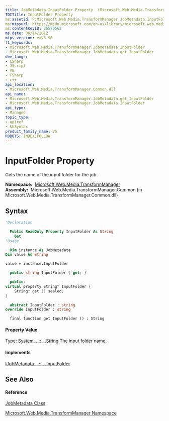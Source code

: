 ```yaml
---
title: JobMetadata.InputFolder Property  (Microsoft.Web.Media.TransformManager)
TOCTitle: InputFolder Property
ms:assetid: P:Microsoft.Web.Media.TransformManager.JobMetadata.InputFolder
ms:mtpsurl: https://msdn.microsoft.com/en-us/library/microsoft.web.media.transformmanager.jobmetadata.inputfolder(v=VS.90)
ms:contentKeyID: 35520562
ms.date: 06/14/2012
mtps_version: v=VS.90
f1_keywords:
- Microsoft.Web.Media.TransformManager.JobMetadata.InputFolder
- Microsoft.Web.Media.TransformManager.JobMetadata.get_InputFolder
dev_langs:
- CSharp
- JScript
- VB
- FSharp
- c++
api_location:
- Microsoft.Web.Media.TransformManager.Common.dll
api_name:
- Microsoft.Web.Media.TransformManager.JobMetadata.get_InputFolder
- Microsoft.Web.Media.TransformManager.JobMetadata.InputFolder
api_type:
- Managed
topic_type:
- apiref
- kbSyntax
product_family_name: VS
ROBOTS: INDEX,FOLLOW
---
```


# InputFolder Property

Gets the name of the input folder for the job.

**Namespace:**  [Microsoft.Web.Media.TransformManager](microsoft-web-media-transformmanager-namespace.md)  
**Assembly:**  Microsoft.Web.Media.TransformManager.Common (in Microsoft.Web.Media.TransformManager.Common.dll)

## Syntax

``` vb
'Declaration

  Public ReadOnly Property InputFolder As String
    Get
'Usage

  Dim instance As JobMetadata
Dim value As String

value = instance.InputFolder
```

``` csharp
  public string InputFolder { get; }
```

``` c++
  public:
virtual property String^ InputFolder {
    String^ get () sealed;
}
```

``` fsharp
  abstract InputFolder : string
override InputFolder : string
```

``` jscript
  final function get InputFolder () : String
```

#### Property Value

Type: [System. . :: . .String](https://msdn.microsoft.com/en-us/library/s1wwdcbf\(v=vs.90\))  
The input folder name.  

#### Implements

[IJobMetadata. . :: . .InputFolder](ijobmetadata-inputfolder-property-microsoft-web-media-transformmanager.md)  

## See Also

#### Reference

[JobMetadata Class](jobmetadata-class-microsoft-web-media-transformmanager.md)

[Microsoft.Web.Media.TransformManager Namespace](microsoft-web-media-transformmanager-namespace.md)

